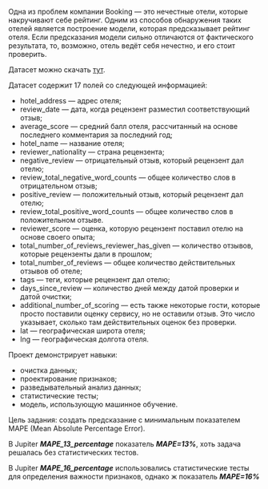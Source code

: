 Одна из проблем компании Booking — это нечестные отели, которые накручивают себе рейтинг. Одним из способов обнаружения таких отелей является построение модели, которая предсказывает рейтинг отеля. Если предсказания модели сильно отличаются от фактического результата, то, возможно, отель ведёт себя нечестно, и его стоит проверить.

Датасет можно скачать [тут]('https://drive.google.com/file/d/1F2ZtzOavJ0V9CNNS5Srm3hwMAxQ42seu/view?usp=drive_link').

Датасет содержит 17 полей со следующей информацией:
+ hotel_address — адрес отеля;
+ review_date — дата, когда рецензент разместил соответствующий отзыв;
+ average_score — средний балл отеля, рассчитанный на основе последнего комментария за последний год;
+ hotel_name — название отеля;
+ reviewer_nationality — страна рецензента;
+ negative_review — отрицательный отзыв, который рецензент дал отелю;
+ review_total_negative_word_counts — общее количество слов в отрицательном отзыв;
+ positive_review — положительный отзыв, который рецензент дал отелю;
+ review_total_positive_word_counts — общее количество слов в положительном отзыве.
+ reviewer_score — оценка, которую рецензент поставил отелю на основе своего опыта;
+ total_number_of_reviews_reviewer_has_given — количество отзывов, которые рецензенты дали в прошлом;
+ total_number_of_reviews — общее количество действительных отзывов об отеле;
+ tags — теги, которые рецензент дал отелю;
+ days_since_review — количество дней между датой проверки и датой очистки;
+ additional_number_of_scoring — есть также некоторые гости, которые просто поставили оценку сервису, но не оставили отзыв. Это число указывает, сколько там действительных оценок без проверки.
+ lat — географическая широта отеля;
+ lng — географическая долгота отеля.















Проект демонстрирует навыки:

- очистка данных; 
- проектирование признаков;
- разведывательный анализ данных;
- статистические тесты;
- модель, использующую машинное обучение.


Цель задания: создать предсказание с минимальным показателем MAPE (Mean Absolute Percentage Error).

В Jupiter ***MAPE_13_percentage*** показатель ***MAPE=13%***, хоть задача решалась без статистических тестов.

В Jupiter ***MAPE_16_percentage*** использовались статистические тесты для определения важности признаков, однако ж показатель ***MAPE=16%***